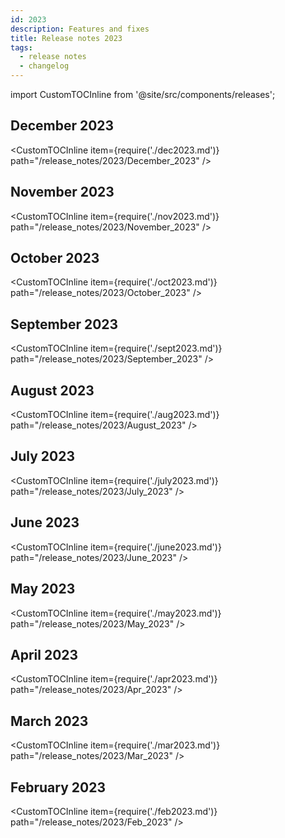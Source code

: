 ```yaml
---
id: 2023
description: Features and fixes
title: Release notes 2023
tags:
  - release notes
  - changelog
---
```


import CustomTOCInline from '@site/src/components/releases';

## December 2023

<CustomTOCInline item={require('./dec2023.md')} path="/release_notes/2023/December_2023" />

## November 2023

<CustomTOCInline item={require('./nov2023.md')} path="/release_notes/2023/November_2023" />

## October 2023

<CustomTOCInline item={require('./oct2023.md')} path="/release_notes/2023/October_2023" />

## September 2023

<CustomTOCInline item={require('./sept2023.md')} path="/release_notes/2023/September_2023" />

## August 2023

<CustomTOCInline item={require('./aug2023.md')} path="/release_notes/2023/August_2023" />

## July 2023

<CustomTOCInline item={require('./july2023.md')} path="/release_notes/2023/July_2023" />

## June 2023

<CustomTOCInline item={require('./june2023.md')} path="/release_notes/2023/June_2023" />

## May 2023

<CustomTOCInline item={require('./may2023.md')} path="/release_notes/2023/May_2023" />

## April 2023

<CustomTOCInline item={require('./apr2023.md')} path="/release_notes/2023/Apr_2023" />

## March 2023

<CustomTOCInline item={require('./mar2023.md')} path="/release_notes/2023/Mar_2023" />

## February 2023

<CustomTOCInline item={require('./feb2023.md')} path="/release_notes/2023/Feb_2023" />
